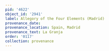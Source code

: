 ```yaml
---
pid: '4622'
object_id: '2941'
label: Allegory of the Four Elements (Madrid)
provenance_date:
provenance_location: Spain, Madrid
provenance_text: La Granja
order: '0117'
collection: provenance
---
```

